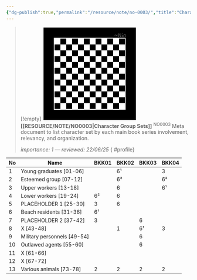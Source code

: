 ```yaml
---
{"dg-publish":true,"permalink":"/resource/note/no-0003/","title":"Character Group Sets","tags":["-note","-meta"]}
---
```


>[!empty]
> ![RESOURCE/ASSET/OTHER/PlaceholderIcon.png|icon](/img/user/RESOURCE/ASSET/OTHER/PlaceholderIcon.png) <b class="title">[[RESOURCE/NOTE/NO0003\|Character Group Sets]]</b> <sup class="title">NO0003</sup> <b> </b>
> Meta document to list character set by each main book series involvement, relevancy, and organization.
> 
> <i class="small">importance: 1 — reviewed: 22/06/25</i>
{ #profile}


| No  | Name                        | BKK01 | BKK02 | BKK03 | BKK04 |
| --- | --------------------------- | ----- | ----- | ----- | ----- |
| 1   | Young graduates [01-06]     |       | 6¹    |       | 3     |
| 2   | Esteemed group [07-12]      |       | 6²    |       | 6²    |
| 3   | Upper workers [13-18]       |       | 6     |       | 6¹    |
| 4   | Lower workers [19-24]       | 6²    | 6     |       |       |
| 5   | PLACEHOLDER 1 [25-30]       | 3     | 6     |       |       |
| 6   | Beach residents [31-36]     | 6¹    |       |       |       |
| 7   | PLACEHOLDER 2 [37-42]       | 3     |       | 6     |       |
| 8   | X [43-48]                   |       | 1     | 6¹    | 3     |
| 9   | Military personnels [49-54] |       |       | 6     |       |
| 10  | Outlawed agents [55-60]     |       |       | 6     |       |
| 11  | X [61-66]                   |       |       |       |       |
| 12  | X [67-72]                   |       |       |       |       |
| 13  | Various animals [73-78]     | 2     | 2     | 2     | 2     |

